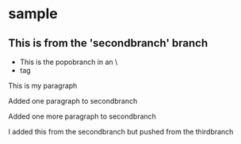 # sample

<h2>This is from the 'secondbranch' branch</h2>
<ul>
  <li>This is the popobranch in an \<li> tag</li>
</ul>
<div>
  <p>This is my paragraph<p>
  <p>Added one paragraph to secondbranch</p>
  <p>Added one more paragraph to secondbranch</p>
  <p>I added this from the secondbranch but pushed from the thirdbranch</p>
</div>
